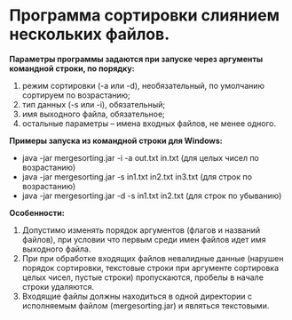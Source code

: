 # Программа сортировки слиянием нескольких файлов.

__Параметры программы задаются при запуске через аргументы командной строки, по порядку:__
1. режим сортировки (-a или -d), необязательный, по умолчанию сортируем по возрастанию;
1. тип данных (-s или -i), обязательный;
1. имя выходного файла, обязательное;
1. остальные параметры – имена входных файлов, не менее одного.

__Примеры запуска из командной строки для Windows:__
* java -jar mergesorting.jar -i -a out.txt in.txt (для целых чисел по возрастанию)
* java -jar mergesorting.jar -s in1.txt in2.txt in3.txt (для строк по возрастанию)
* java -jar mergesorting.jar -d -s in1.txt in2.txt (для строк по убыванию)

__Особенности:__
1. Допустимо изменять порядок аргументов (флагов и названий файлов), при условии что первым среди имен файлов идет имя выходного файла.
1. При при обработке входящих файлов невалидные данные (нарушен порядок сортировки, текстовые строки при аргументе сортировка целых чисел, пустые строки) пропускаются, пробелы в начале строки удаляются.
1. Входящие файлы должны находиться в одной директории с исполняемым файлом (mergesorting.jar) и являться текстовыми. 

